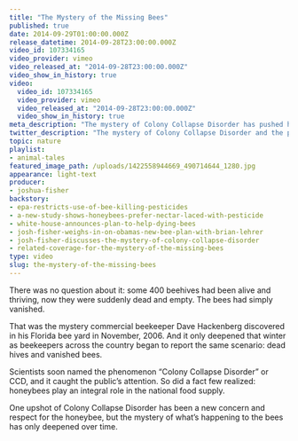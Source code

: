 ```yaml
---
title: "The Mystery of the Missing Bees"
published: true
date: 2014-09-29T01:00:00.000Z
release_datetime: 2014-09-28T23:00:00.000Z
video_id: 107334165
video_provider: vimeo
video_released_at: "2014-09-28T23:00:00.000Z"
video_show_in_history: true
video:
  video_id: 107334165
  video_provider: vimeo
  video_released_at: "2014-09-28T23:00:00.000Z"
  video_show_in_history: true
meta_description: "The mystery of Colony Collapse Disorder has pushed honeybees into the public eye. But the story of their plight -- and its impact -- is much more complicated. "
twitter_description: "The mystery of Colony Collapse Disorder and the plight of the honeybee is not cut and dried. "
topic: nature
playlist:
- animal-tales
featured_image_path: /uploads/1422558944669_490714644_1280.jpg
appearance: light-text
producer:
- joshua-fisher
backstory:
- epa-restricts-use-of-bee-killing-pesticides
- a-new-study-shows-honeybees-prefer-nectar-laced-with-pesticide
- white-house-announces-plan-to-help-dying-bees
- josh-fisher-weighs-in-on-obamas-new-bee-plan-with-brian-lehrer
- josh-fisher-discusses-the-mystery-of-colony-collapse-disorder
- related-coverage-for-the-mystery-of-the-missing-bees
type: video
slug: the-mystery-of-the-missing-bees
---
```


There was no question about it: some 400 beehives had been alive and thriving, now they were suddenly dead and empty. The bees had simply vanished.

That was the mystery commercial beekeeper Dave Hackenberg discovered in his Florida bee yard in November, 2006. And it only deepened that winter as beekeepers across the country began to report the same scenario: dead hives and vanished bees.

Scientists soon named the phenomenon “Colony Collapse Disorder” or CCD, and it caught the public’s attention. So did a fact few realized: honeybees play an integral role in the national food supply.

One upshot of Colony Collapse Disorder has been a new concern and respect for the honeybee, but the mystery of what’s happening to the bees has only deepened over time.

